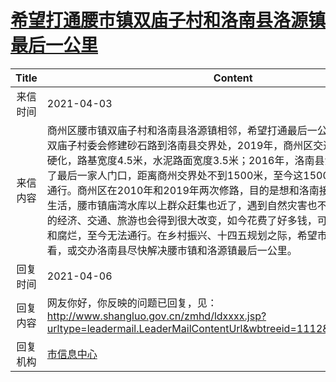 # <a href="http://www.shangluo.gov.cn/zmhd/ldxxxx.jsp?urltype=leadermail.LeaderMailContentUrl&wbtreeid=1112&leadermailid=7106">希望打通腰市镇双庙子村和洛南县洛源镇最后一公里</a>
| Title |                                                                                                                                                                  Content                                                                                                                                                                   |
|:-----:|--------------------------------------------------------------------------------------------------------------------------------------------------------------------------------------------------------------------------------------------------------------------------------------------------------------------------------------------|
| 来信时间  | 2021-04-03                                                                                                                                                                                                                                                                                                                                 |
| 来信内容  | 商州区腰市镇双庙子村和洛南县洛源镇相邻，希望打通最后一公里，2010年腰市镇双庙子村委会修建砂石路到洛南县交界处，2019年，商州区交通局将该路段进行了硬化，路基宽度4.5米，水泥路面宽度3.5米；2016年，洛南县洛源镇老庄村硬化到了最后一家人门口，距离商州交界处不到1500米，至今这1500米没有打通，无法通行。商州区在2010年和2019年两次修路，目的是想和洛南接通，改变两地群众生活，腰市镇庙湾水库以上群众赶集也近了，遇到自然灾害也不怕走不出去，洛源镇的经济、交通、旅游也会得到很大改变，如今花费了好多钱，可修好的路将要被水毁和腐烂，至今无法通行。在乡村振兴、十四五规划之际，希望市上领导实际走访察看，或交办洛南县尽快解决腰市镇和洛源镇最后一公里。 |
| 回复时间  | 2021-04-06                                                                                                                                                                                                                                                                                                                                 |
| 回复内容  | 网友你好，你反映的问题已回复，见：http://www.shangluo.gov.cn/zmhd/ldxxxx.jsp?urltype=leadermail.LeaderMailContentUrl&wbtreeid=1112&leadermailid=7003                                                                                                                                                                                                        |
| 回复机构  | <a href="../../categories/agencies/市信息中心.md">市信息中心</a>                                                                                                                                                                                                                                                                                     |